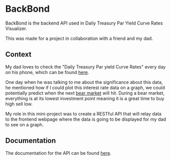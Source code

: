 # BackBond #

BackBond is the backend API used in
Daily Treasury Par Yield Curve Rates Visualizer.

This was made for a project in collaboration
with a friend and my dad.

## Context ##

My dad loves to check the "Daily Treasury Par yield Curve
Rates" every day on his phone, which can be found [here](https://home.treasury.gov/resource-center/data-chart-center/interest-rates/TextView?type=daily_treasury_yield_curve).

One day when he was talking to me about the significance
about this data, he mentioned how if I could plot this
interest rate data on a graph, we could potentially
predict when the next [bear market](https://www.investor.gov/introduction-investing/investing-basics/glossary/bear-market#:~:text=A%20time%20when%20stock%20prices,least%20a%20two%2Dmonth%20period.) will hit. During a bear
market, everything is at its lowest investment point 
meaning it is a great time to buy high sell low. 

My role in this mini-project was to create a RESTful API
that will relay data to the frontend webpage where the
data is going to be displayed for my dad to see on a graph.

## Documentation ##

The documentation for the API can be found [here](https://github.com/flo456123/BackBond/blob/master/BackBond-api.md).